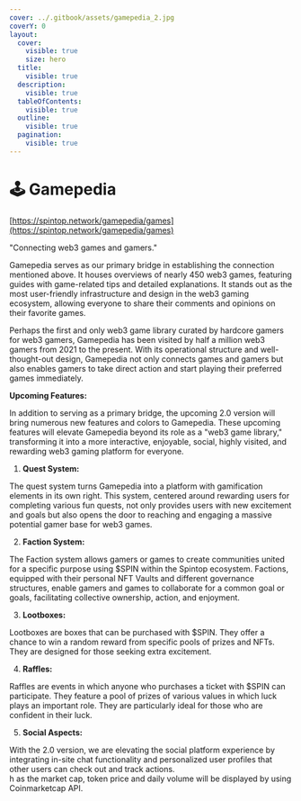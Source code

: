 ```yaml
---
cover: ../.gitbook/assets/gamepedia_2.jpg
coverY: 0
layout:
  cover:
    visible: true
    size: hero
  title:
    visible: true
  description:
    visible: true
  tableOfContents:
    visible: true
  outline:
    visible: true
  pagination:
    visible: true
---
```


# 🕹️ Gamepedia

[https://spintop.network/gamepedia/games](https://spintop.network/gamepedia/games)

"Connecting web3 games and gamers."

Gamepedia serves as our primary bridge in establishing the connection mentioned above. It houses overviews of nearly 450 web3 games, featuring guides with game-related tips and detailed explanations. It stands out as the most user-friendly infrastructure and design in the web3 gaming ecosystem, allowing everyone to share their comments and opinions on their favorite games.

Perhaps the first and only web3 game library curated by hardcore gamers for web3 gamers, Gamepedia has been visited by half a million web3 gamers from 2021 to the present. With its operational structure and well-thought-out design, Gamepedia not only connects games and gamers but also enables gamers to take direct action and start playing their preferred games immediately.

**Upcoming Features:**

In addition to serving as a primary bridge, the upcoming 2.0 version will bring numerous new features and colors to Gamepedia. These upcoming features will elevate Gamepedia beyond its role as a "web3 game library," transforming it into a more interactive, enjoyable, social, highly visited, and rewarding web3 gaming platform for everyone.

1. **Quest System:**

The quest system turns Gamepedia into a platform with gamification elements in its own right. This system, centered around rewarding users for completing various fun quests, not only provides users with new excitement and goals but also opens the door to reaching and engaging a massive potential gamer base for web3 games.

2. **Faction System:**

The Faction system allows gamers or games to create communities united for a specific purpose using $SPIN within the Spintop ecosystem. Factions, equipped with their personal NFT Vaults and different governance structures, enable gamers and games to collaborate for a common goal or goals, facilitating collective ownership, action, and enjoyment.

3. **Lootboxes:**

Lootboxes are boxes that can be purchased with $SPIN. They offer a chance to win a random reward from specific pools of prizes and NFTs. They are designed for those seeking extra excitement.

4. **Raffles:**

Raffles are events in which anyone who purchases a ticket with $SPIN can participate. They feature a pool of prizes of various values in which luck plays an important role. They are particularly ideal for those who are confident in their luck.

5. **Social Aspects:**

With the 2.0 version, we are elevating the social platform experience by integrating in-site chat functionality and personalized user profiles that other users can check out and track actions.\
h as the market cap, token price and daily volume will be displayed by using Coinmarketcap API.
